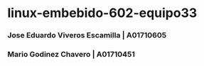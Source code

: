 # linux-embebido-602-equipo33

### Jose Eduardo Viveros Escamilla | A01710605
### Mario Godinez Chavero          | A01710451











